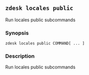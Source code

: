 ## `zdesk locales public`

Run locales public subcommands

### Synopsis

    zdesk locales public COMMAND[ ... ]

### Description

Run locales public subcommands

